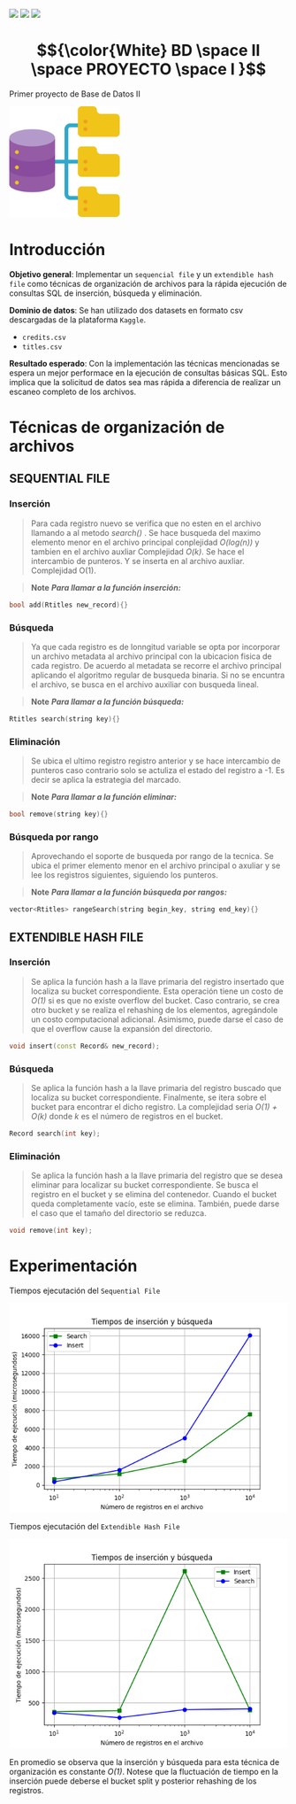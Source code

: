 
[![](https://img.shields.io/badge/github-blue?style=for-the-badge)](https://github.com/hamzamohdzubair/redant)
[![](https://img.shields.io/badge/book-blueviolet?style=for-the-badge)](https://hamzamohdzubair.github.io/redant/)
[![](https://img.shields.io/badge/API-yellow?style=for-the-badge)](https://docs.rs/crate/redant/latest)
# **$${\color{White} BD \space II \space PROYECTO \space I }$$** 
Primer proyecto de Base de Datos II

<img src="database.png" width="200">

# **Introducción**

**Objetivo general**:
Implementar un `sequencial file` y un `extendible hash file` como técnicas de organización de archivos para la rápida ejecución de consultas SQL de inserción, búsqueda y eliminación.

**Dominio de datos**:
Se han utilizado dos datasets en formato csv descargadas de la plataforma `Kaggle`.
- `credits.csv`
- `titles.csv`

**Resultado esperado**: Con la implementación las técnicas mencionadas se espera un mejor performace en la ejecución de consultas básicas SQL. Esto implica que la solicitud de datos sea mas rápida a diferencia de realizar un escaneo completo de los archivos. 

# **Técnicas de organización de archivos**

## **SEQUENTIAL FILE**

### **Inserción**
> Para cada registro nuevo se verifica que no esten en el archivo llamando a al metodo *search()* . Se hace busqueda del maximo elemento menor en el archivo principal conplejidad *O(log(n))* y tambien en el archivo auxliar Complejidad *O(k)*. Se hace el intercambio de punteros. Y se inserta en al archivo auxliar. Complejidad O(1).

>__Note__ _**Para llamar a la función inserción:**_
```cpp
bool add(Rtitles new_record){}
```


### **Búsqueda**
>Ya que cada registro es de lonngitud variable se opta por incorporar un archivo metadata al archivo principal con la ubicacion fisica de cada registro. De acuerdo al metadata se recorre el archivo principal aplicando el algoritmo regular de busqueda binaria. Si no se encuntra el archivo, se busca en el archivo auxiliar con busqueda lineal.

>__Note__ _**Para llamar a la función búsqueda:**_
```cpp
Rtitles search(string key){}
```


### **Eliminación**
>Se ubica el ultimo registro registro anterior y se hace intercambio de punteros caso contrario solo se actuliza el estado del registro a -1. Es decir se aplica la estrategia del marcado.

>__Note__ _**Para llamar a la función eliminar:**_
```cpp
bool remove(string key){}
```

### **Búsqueda por rango**
> Aprovechando el soporte de busqueda por rango de la tecnica. Se ubica el primer elemento menor en el archivo principal o axuliar y se lee los registros siguientes, siguiendo los punteros.


>__Note__ _**Para llamar a la función búsqueda por rangos:**_
```cpp
vector<Rtitles> rangeSearch(string begin_key, string end_key){}
```

## **EXTENDIBLE HASH FILE**

### **Inserción**
> Se aplica la función hash a la llave primaria del registro insertado que localiza su bucket correspondiente. Esta operación tiene un costo de *O(1)* si es que no existe overflow del bucket. Caso contrario, se crea otro bucket y se realiza el rehashing de los elementos, agregándole un costo computacional adicional. Asimismo, puede darse el caso de que el overflow cause la expansión del directorio.

```cpp
void insert(const Record& new_record);
```

### **Búsqueda**
> Se aplica la función hash a la llave primaria del registro buscado que localiza su bucket correspondiente. Finalmente, se itera sobre el bucket para encontrar el dicho registro. La complejidad seria *O(1) + O(k)* donde *k* es el número de registros en el bucket.

```cpp
Record search(int key);
```

### **Eliminación**
> Se aplica la función hash a la llave primaria del registro que se desea eliminar para localizar su bucket correspondiente. Se busca el registro en el bucket y se elimina del contenedor. Cuando el bucket queda completamente vacío, este se elimina. También, puede darse el caso que el tamaño del directorio se reduzca. 

```cpp
void remove(int key);
```

# **Experimentación**

Tiempos ejecutación del `Sequential File`

<img src="chart_file.png">

Tiempos ejecutación del `Extendible Hash File`

<img src="chart.png">

En promedio se observa que la inserción y búsqueda para esta técnica de organización es constante *O(1)*.
Notese que la fluctuación de tiempo en la inserción puede deberse el bucket split y posterior rehashing de los registros.




